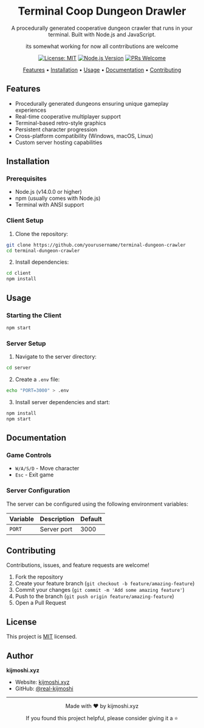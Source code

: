 <div align="center">

# Terminal Coop Dungeon Drawler

<!-- ![Game Preview](https://via.placeholder.com/600x300) -->

A procedurally generated cooperative dungeon crawler that runs in your terminal.
Built with Node.js and JavaScript.

its somewhat working for now all contrributions are welcome


[![License: MIT](https://img.shields.io/badge/License-MIT-yellow.svg)](https://opensource.org/licenses/MIT)
[![Node.js Version](https://img.shields.io/badge/node-%3E%3D%2014.0.0-brightgreen)](https://nodejs.org)
[![PRs Welcome](https://img.shields.io/badge/PRs-welcome-brightgreen.svg)](http://makeapullrequest.com)

[Features](#features) •
[Installation](#installation) •
[Usage](#usage) •
[Documentation](#documentation) •
[Contributing](#contributing)

</div>

## Features

- Procedurally generated dungeons ensuring unique gameplay experiences
- Real-time cooperative multiplayer support
- Terminal-based retro-style graphics
- Persistent character progression
- Cross-platform compatibility (Windows, macOS, Linux)
- Custom server hosting capabilities

## Installation

### Prerequisites

- Node.js (v14.0.0 or higher)
- npm (usually comes with Node.js)
- Terminal with ANSI support

### Client Setup

1. Clone the repository:

```bash
git clone https://github.com/yourusername/terminal-dungeon-crawler
cd terminal-dungeon-crawler
```

2. Install dependencies:

```bash
cd client
npm install
```

## Usage

### Starting the Client

```bash
npm start
```

### Server Setup

1. Navigate to the server directory:

```bash
cd server
```

2. Create a `.env` file:

```bash
echo "PORT=3000" > .env
```

3. Install server dependencies and start:

```bash
npm install
npm start
```

## Documentation

### Game Controls

- `W/A/S/D` - Move character
- `Esc` - Exit game

### Server Configuration

The server can be configured using the following environment variables:

| Variable | Description | Default |
| -------- | ----------- | ------- |
| `PORT`   | Server port | 3000    |

## Contributing

Contributions, issues, and feature requests are welcome!

1. Fork the repository
2. Create your feature branch (`git checkout -b feature/amazing-feature`)
3. Commit your changes (`git commit -m 'Add some amazing feature'`)
4. Push to the branch (`git push origin feature/amazing-feature`)
5. Open a Pull Request

## License

This project is [MIT](https://opensource.org/licenses/MIT) licensed.

## Author

**kijmoshi.xyz**

- Website: [kijmoshi.xyz](https://kijmoshi.xyz)
- GitHub: [@real-kijmoshi](https://github.com/real-kijmoshi)

---

<div align="center">
Made with ❤️ by kijmoshi.xyz

If you found this project helpful, please consider giving it a ⭐️

</div>
